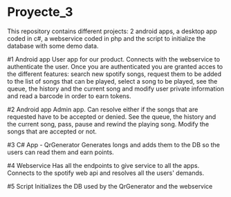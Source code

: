 # Proyecte_3
This repository contains different projects: 2 android apps, a desktop app coded in c#, a webservice coded in php and the script to initialize the database with some demo data.

#1 Android app
User app for our product. Connects with the webservice to authenticate the user. Once you are authenticated you are granted acces to the different features: search new spotify songs, request them to be added to the list of songs that can be played, select a song to be played, see the queue, the history and the current song and modify user private information and read a barcode in order to earn tokens.

#2 Android app
Admin app. Can resolve either if the songs that are requested have to be accepted or denied. See the queue, the history and the current song, pass, pause and rewind the playing song. Modify the songs that are accepted or not.

#3 C# App - QrGenerator
Generates longs and adds them to the DB so the users can read them and earn points.

#4 Webservice
Has all the endpoints to give service to all the apps. Connects to the spotify web api and resolves all the users' demands.

#5 Script
Initializes the DB used by the QrGenerator and the webservice
